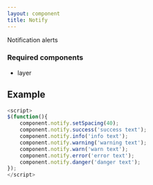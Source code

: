 ```yaml
---
layout: component
title: Notify
---
```


Notification alerts

### Required components

* layer

## Example

```js
<script>
$(function(){
	component.notify.setSpacing(40);
	component.notify.success('success text');
	component.notify.info('info text');
	component.notify.warning('warning text');
	component.notify.warn('warn text');
	component.notify.error('error text');
	component.notify.danger('danger text');
});
</script>
```

<script>
$(function(){
	component.notify.setSpacing(40);
	component.notify.success('success text');
	component.notify.info('info text');
	component.notify.warning('warning text');
	component.notify.warn('warn text');
	component.notify.error('error text');
	component.notify.danger('danger text');
});
</script>
